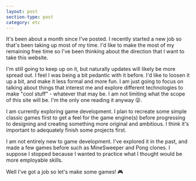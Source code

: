 ```yaml
---
layout: post
section-type: post
category: etc
---
```


It's been about a month since I've posted.
I recently started a new job so that's been taking up most of my time.
I'd like to make the most of my remaining free time so I've been thinking about the direction that I want to take this website.

I'm still going to keep up on it, but naturally updates will likely be more spread out.
I feel I was being a bit pedantic with it before. 
I'd like to loosen it up a bit, and make it less formal and more fun.
I am just going to focus on talking about things that interest me and explore different technologies to make "cool stuff" - whatever that may be.
I am not limiting what the scope of this site will be.
I'm the only one reading it anyway 😜.

I am currently exploring game development.
I plan to recreate some simple classic games first to get a feel for the game engine(s) before progressing to designing and creating something more original and ambitious.
I think it's important to adequately finish some projects first. 

I am not entirely new to game development.
I've explored it in the past, and made a few games before such as MineSweeper and Pong clones.
I suppose I stopped because I wanted to practice what I thought would be more employable skills.

Well I've got a job so let's make some games! 🎮
